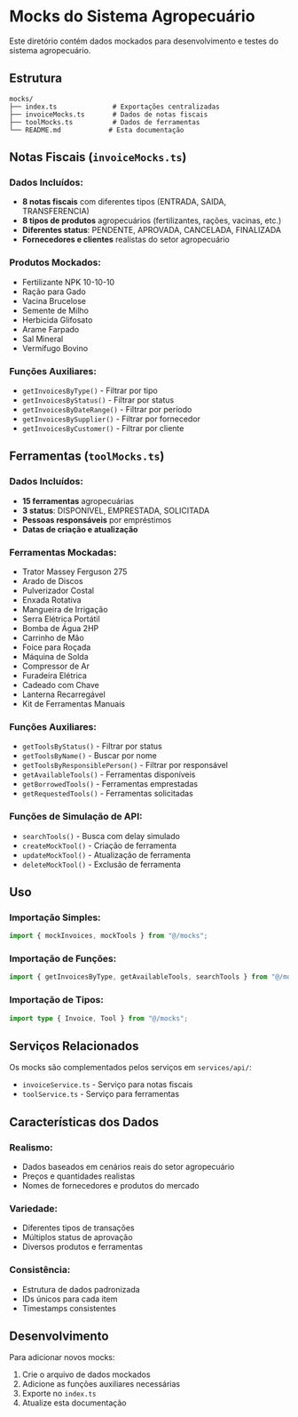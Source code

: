 # Mocks do Sistema Agropecuário

Este diretório contém dados mockados para desenvolvimento e testes do sistema agropecuário.

## Estrutura

```
mocks/
├── index.ts              # Exportações centralizadas
├── invoiceMocks.ts       # Dados de notas fiscais
├── toolMocks.ts          # Dados de ferramentas
└── README.md            # Esta documentação
```

## Notas Fiscais (`invoiceMocks.ts`)

### Dados Incluídos:

- **8 notas fiscais** com diferentes tipos (ENTRADA, SAIDA, TRANSFERENCIA)
- **8 tipos de produtos** agropecuários (fertilizantes, rações, vacinas, etc.)
- **Diferentes status**: PENDENTE, APROVADA, CANCELADA, FINALIZADA
- **Fornecedores e clientes** realistas do setor agropecuário

### Produtos Mockados:

- Fertilizante NPK 10-10-10
- Ração para Gado
- Vacina Brucelose
- Semente de Milho
- Herbicida Glifosato
- Arame Farpado
- Sal Mineral
- Vermífugo Bovino

### Funções Auxiliares:

- `getInvoicesByType()` - Filtrar por tipo
- `getInvoicesByStatus()` - Filtrar por status
- `getInvoicesByDateRange()` - Filtrar por período
- `getInvoicesBySupplier()` - Filtrar por fornecedor
- `getInvoicesByCustomer()` - Filtrar por cliente

## Ferramentas (`toolMocks.ts`)

### Dados Incluídos:

- **15 ferramentas** agropecuárias
- **3 status**: DISPONIVEL, EMPRESTADA, SOLICITADA
- **Pessoas responsáveis** por empréstimos
- **Datas de criação e atualização**

### Ferramentas Mockadas:

- Trator Massey Ferguson 275
- Arado de Discos
- Pulverizador Costal
- Enxada Rotativa
- Mangueira de Irrigação
- Serra Elétrica Portátil
- Bomba de Água 2HP
- Carrinho de Mão
- Foice para Roçada
- Máquina de Solda
- Compressor de Ar
- Furadeira Elétrica
- Cadeado com Chave
- Lanterna Recarregável
- Kit de Ferramentas Manuais

### Funções Auxiliares:

- `getToolsByStatus()` - Filtrar por status
- `getToolsByName()` - Buscar por nome
- `getToolsByResponsiblePerson()` - Filtrar por responsável
- `getAvailableTools()` - Ferramentas disponíveis
- `getBorrowedTools()` - Ferramentas emprestadas
- `getRequestedTools()` - Ferramentas solicitadas

### Funções de Simulação de API:

- `searchTools()` - Busca com delay simulado
- `createMockTool()` - Criação de ferramenta
- `updateMockTool()` - Atualização de ferramenta
- `deleteMockTool()` - Exclusão de ferramenta

## Uso

### Importação Simples:

```typescript
import { mockInvoices, mockTools } from "@/mocks";
```

### Importação de Funções:

```typescript
import { getInvoicesByType, getAvailableTools, searchTools } from "@/mocks";
```

### Importação de Tipos:

```typescript
import type { Invoice, Tool } from "@/mocks";
```

## Serviços Relacionados

Os mocks são complementados pelos serviços em `services/api/`:

- `invoiceService.ts` - Serviço para notas fiscais
- `toolService.ts` - Serviço para ferramentas

## Características dos Dados

### Realismo:

- Dados baseados em cenários reais do setor agropecuário
- Preços e quantidades realistas
- Nomes de fornecedores e produtos do mercado

### Variedade:

- Diferentes tipos de transações
- Múltiplos status de aprovação
- Diversos produtos e ferramentas

### Consistência:

- Estrutura de dados padronizada
- IDs únicos para cada item
- Timestamps consistentes

## Desenvolvimento

Para adicionar novos mocks:

1. Crie o arquivo de dados mockados
2. Adicione as funções auxiliares necessárias
3. Exporte no `index.ts`
4. Atualize esta documentação
